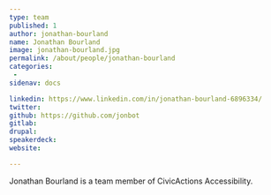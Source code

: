 ```yaml
---
type: team
published: 1
author: jonathan-bourland
name: Jonathan Bourland
image: jonathan-bourland.jpg
permalink: /about/people/jonathan-bourland
categories:
 - 
sidenav: docs

linkedin: https://www.linkedin.com/in/jonathan-bourland-6896334/
twitter:
github: https://github.com/jonbot
gitlab:
drupal:
speakerdeck:
website:

---
```


Jonathan Bourland is a team member of CivicActions Accessibility.
